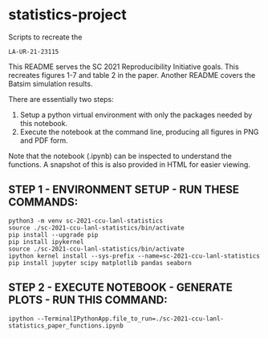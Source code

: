 # statistics-project
Scripts to recreate the 

`LA-UR-21-23115`

This README serves the SC 2021 Reproducibility Initiative goals.
This recreates figures 1-7 and table 2 in the paper.  Another
README covers the Batsim simulation results.

There are essentially two steps:
1. Setup a python virtual environment with only the packages needed by this notebook.
2. Execute the notebook at the command line, producing all figures in PNG and PDF form.

Note that the notebook (.ipynb) can be inspected to understand
the functions.  A snapshot of this is also provided in HTML for
easier viewing.

## STEP 1 - ENVIRONMENT SETUP - RUN THESE COMMANDS:
```
python3 -m venv sc-2021-ccu-lanl-statistics
source ./sc-2021-ccu-lanl-statistics/bin/activate
pip install --upgrade pip
pip install ipykernel
source ./sc-2021-ccu-lanl-statistics/bin/activate
ipython kernel install --sys-prefix --name=sc-2021-ccu-lanl-statistics
pip install jupyter scipy matplotlib pandas seaborn
```

## STEP 2 - EXECUTE NOTEBOOK - GENERATE PLOTS - RUN THIS COMMAND:
```
ipython --TerminalIPythonApp.file_to_run=./sc-2021-ccu-lanl-statistics_paper_functions.ipynb
```
